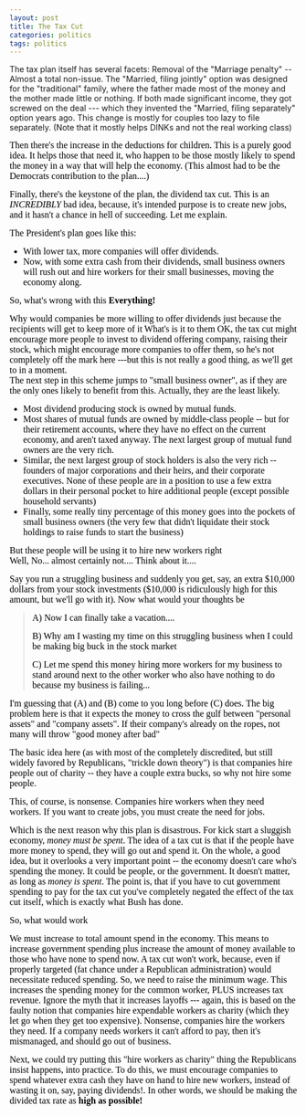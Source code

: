 ```yaml
---
layout: post
title: The Tax Cut
categories: politics
tags: politics
---
```


The tax plan itself has several facets:
Removal of the "Marriage penalty" -- Almost a total non-issue. The "Married, filing jointly" option was designed for the "traditional" family, where the father made most of the money and the mother made little or nothing. If both made significant income, they got screwed on the deal --- which they invented the "Married, filing separately" option years ago. This change is mostly for couples too lazy to file separately. (Note that it mostly helps DINKs and not the real working class)</font>
    </font>
  </p>
  <p>
    <font size="2">
      <font color="#000000" face="Garamond" size="3">Then there's the increase in the deductions for children. This is a purely good idea. It helps those that need it, who happen to be those mostly likely to spend the money in a way that will help the economy. (This almost had to be the Democrats contribution to the plan....)</font>
    </font>
  </p>
  <p>
    <font size="2">
      <font color="#000000" face="Garamond" size="3">Finally, there's the keystone of the plan, the dividend tax cut. This is an <em>INCREDIBLY</em> bad idea, because, it's intended purpose is to create new jobs, and it hasn't a chance in hell of succeeding. Let me explain.</font>
    </font>
  </p>
  <p>
    <font size="2">
      <font color="#000000" face="Garamond" size="3">The President's plan goes like this: </font>
    </font>
  </p>
  <ul>
    <li>
      <font size="2">
        <font color="#000000" face="Garamond" size="3">With lower tax, more companies will offer dividends.</font>
      </font>
    </li>
    <li>
      <font size="2">
        <font color="#000000" face="Garamond" size="3">Now, with some extra cash from their dividends, small business owners will rush out and hire workers for their small businesses, moving the economy along.</font>
      </font>
    </li>
  </ul>
  <p>
    <font size="2">
      <font color="#000000" face="Garamond" size="3">So, what's wrong with this  <strong>Everything!</strong></font>
    </font>
  </p>
  <p>
    <font size="2">
      <font color="#000000" face="Garamond" size="3">Why would companies be more willing to offer dividends just because the recipients will get to keep more of it  What's is it to them  OK, the tax cut might encourage more people to invest to dividend offering company, raising their stock, which might encourage more companies to offer them, so he's not completely off the mark here ---but this is not really a good thing, as we'll get to in a moment.<br />The next step in this scheme jumps to "small business owner", as if they are the only ones likely to benefit from this. Actually, they are the least likely.</font>
    </font>
  </p>
  <ul>
    <li>
      <font size="2">
        <font color="#000000" face="Garamond" size="3">Most dividend producing stock is owned by mutual funds. </font>
      </font>
    </li>
    <li>
      <font size="2">
        <font color="#000000" face="Garamond" size="3">Most shares of mutual funds are owned by middle-class people -- but for their retirement accounts, where they have no effect on the current economy, and aren't taxed anyway. The next largest group of mutual fund owners are the very rich.</font>
      </font>
    </li>
    <li>
      <font size="2">
        <font color="#000000" face="Garamond" size="3">Similar, the next largest group of stock holders is also the very rich -- founders of major corporations and their heirs, and their corporate executives. None of these people are in a position to use a few extra dollars in their personal pocket to hire additional people (except possible household servants)</font>
      </font>
    </li>
    <li>
      <font size="2">
        <font color="#000000" face="Garamond" size="3">Finally, some really tiny percentage of this money goes into the pockets of small business owners (the very few that didn't liquidate their stock holdings to raise funds to start the business)</font>
      </font>
    </li>
  </ul>
  <p>
    <font size="2">
      <font color="#000000" face="Garamond" size="3">But these people will be using it to hire new workers right <br />Well, No... almost certainly not.... Think about it.... </font>
    </font>
  </p>
  <p>
    <font size="2">
      <font color="#000000" face="Garamond" size="3">Say you run a struggling business and suddenly you get, say, an extra $10,000 dollars from your stock investments ($10,000 is ridiculously high for this amount, but we'll go with it). Now what would your thoughts be </font>
    </font>
  </p>
  <blockquote dir="ltr" style="margin-right:0px;">
    <p>
      <font size="2">
        <font color="#000000" face="Garamond" size="3">A) Now I can finally take a vacation....</font>
      </font>
    </p>
    <p>
      <font size="2">
        <font color="#000000" face="Garamond" size="3">B) Why am I wasting my time on this struggling business when I could be making big buck in the stock market </font>
      </font>
    </p>
    <p>
      <font size="2">
        <font color="#000000" face="Garamond" size="3">C) Let me spend this money hiring more workers for my business to stand around next to the other worker who also have nothing to do because my business is failing...</font>
      </font>
    </p>
  </blockquote>
  <p>
    <font size="2">
      <font color="#000000" face="Garamond" size="3">I'm guessing that (A) and (B) come to you long before (C) does. The big problem here is that it expects the money to cross the gulf between "personal assets" and "company assets". If their company's already on the ropes, not many will throw "good money after bad"</font>
    </font>
  </p>
  <p>
    <font size="2">
      <font color="#000000" face="Garamond" size="3">The basic idea here (as with most of the completely discredited, but still widely favored by Republicans, "trickle down theory") is that companies hire people out of charity -- they have a couple extra bucks, so why not hire some people.</font>
    </font>
  </p>
  <p>
    <font size="2">
      <font color="#000000" face="Garamond" size="3">This, of course, is nonsense. Companies hire workers when they need workers. If you want to create jobs, you must create the need for jobs. </font>
    </font>
  </p>
  <p>
    <font size="2">
      <font color="#000000" face="Garamond" size="3">Which is the next reason why this plan is disastrous. For kick start a sluggish economy, <em>money must be spent</em>. The idea of a tax cut is that if the people have more money to spend, they will go out and spend it. On the whole, a good idea, but it overlooks a very important point -- the economy doesn't care who's spending the money. It could be people, or the government. It doesn't matter, as long as <em>money is spent</em>. The point is, that if you have to cut government spending to pay for the tax cut you've completely negated the effect of the tax cut itself, which is exactly what Bush has done.</font>
    </font>
  </p>
  <p>
    <font size="2">
      <font color="#000000" face="Garamond" size="3">So, what would work </font>
    </font>
  </p>
  <p>
    <font size="2">
      <font color="#000000" face="Garamond" size="3">We must increase to total amount spend in the economy. This means to increase government spending plus increase the amount of money available to those who have none to spend now. A tax cut won't work, because, even if properly targeted (fat chance under a Republican administration) would necessitate reduced spending. So, we need to raise the minimum wage. This increases the spending money for the common worker, PLUS increases tax revenue. Ignore the myth that it increases layoffs --- again, this is based on the faulty notion that companies hire expendable workers as charity (which they let go when they get too expensive). Nonsense, companies hire the workers they need. If a company needs workers it can't afford to pay, then it's mismanaged, and should go out of business.</font>
    </font>
  </p>
  <p>
    <font size="2">
      <font color="#000000" size="3">
        <font face="Garamond">Next, we could try putting this "hire workers as charity" thing the Republicans insist happens, into practice. To do this, we must encourage companies to spend whatever extra cash they have on hand to hire new workers, instead of wasting it on, say, paying dividends!. In other words, we should be making the divided tax rate as <strong>high as possible!</strong></font>
      </font>
    </font>
  </p>
  <p> </p>